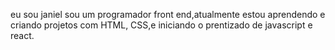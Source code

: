 eu sou janiel sou um programador front end,atualmente estou aprendendo e criando projetos com HTML, CSS,e iniciando o prentizado de javascript e react.
